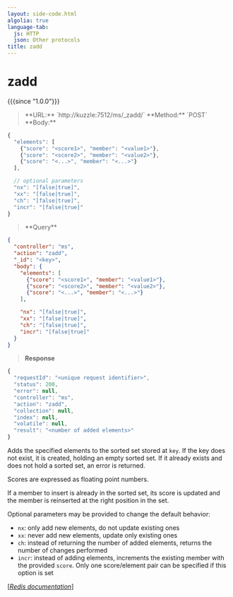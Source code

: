 ```yaml
---
layout: side-code.html
algolia: true
language-tab:
  js: HTTP
  json: Other protocols
title: zadd
---
```


# zadd

{{{since "1.0.0"}}}




<blockquote class="js">
<p>
**URL:** `http://kuzzle:7512/ms/_zadd/<key>`  
**Method:** `POST`  
**Body:**
</p>
</blockquote>


```js
{
  "elements": [
    {"score": "<score1>", "member": "<value1>"},
    {"score": "<score2>", "member": "<value2>"},
    {"score": "<...>", "member": "<...>"}
  ],

  // optional parameters
  "nx": "[false|true]",
  "xx": "[false|true]",
  "ch": "[false|true]",
  "incr": "[false|true]"
}
```



<blockquote class="json">
<p>
**Query**
</p>
</blockquote>


```json
{
  "controller": "ms",
  "action": "zadd",
  "_id": "<key>",
  "body": {
    "elements": [
      {"score": "<score1>", "member": "<value1>"},
      {"score": "<score2>", "member": "<value2>"},
      {"score": "<...>", "member": "<...>"}
    ],

    "nx": "[false|true]",
    "xx": "[false|true]",
    "ch": "[false|true]",
    "incr": "[false|true]"
  }
}
```

>**Response**

```javascript
{
  "requestId": "<unique request identifier>",
  "status": 200,
  "error": null,
  "controller": "ms",
  "action": "zadd",
  "collection": null,
  "index": null,
  "volatile": null,
  "result": "<number of added elements>"
}
```

Adds the specified elements to the sorted set stored at `key`. If the key does not exist, it is created, holding an empty sorted set. If it already exists and does not hold a sorted set, an error is returned.

Scores are expressed as floating point numbers.

If a member to insert is already in the sorted set, its score is updated and the member is reinserted at the right position in the set.

Optional parameters may be provided to change the default behavior:

* `nx`: only add new elements, do not update existing ones
* `xx`: never add new elements, update only existing ones
* `ch`: instead of returning the number of added elements, returns the number of changes performed
* `incr`: instead of adding elements, increments the existing member with the provided `score`. Only one score/element pair can be specified if this option is set

[[_Redis documentation_]](https://redis.io/commands/zadd)
